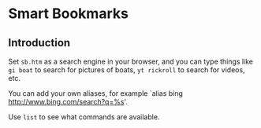 # Smart Bookmarks

## Introduction

Set `sb.htm` as a search engine in your browser, and you can type things like
`gi boat` to search for pictures of boats, `yt rickroll` to search for videos,
etc.

You can add your own aliases, for example `alias bing http://www.bing.com/search?q=%s'.

Use `list` to see what commands are available.
